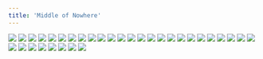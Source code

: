 ```yaml
---
title: 'Middle of Nowhere'
---
```


![](images/2006-comic-revue/part-6/pg043.gif)
![](images/2006-comic-revue/part-6/pg044.gif)
![](images/2006-comic-revue/part-6/pg045.gif)
![](images/2006-comic-revue/part-6/pg046.gif)
![](images/2006-comic-revue/part-6/pg047.gif)
![](images/2006-comic-revue/part-6/pg048.gif)
![](images/2006-comic-revue/part-6/pg049.gif)
![](images/2006-comic-revue/part-6/pg050.gif)
![](images/2006-comic-revue/part-6/pg051.gif)
![](images/2006-comic-revue/part-6/pg052.gif)
![](images/2006-comic-revue/part-6/pg053.gif)
![](images/2006-comic-revue/part-6/pg054.gif)
![](images/2006-comic-revue/part-6/pg055.gif)
![](images/2006-comic-revue/part-6/pg056.gif)
![](images/2006-comic-revue/part-6/pg057.gif)
![](images/2006-comic-revue/part-6/pg058.gif)
![](images/2006-comic-revue/part-6/pg059.gif)
![](images/2006-comic-revue/part-6/pg060.gif)
![](images/2006-comic-revue/part-6/pg061.gif)
![](images/2006-comic-revue/part-6/pg062.gif)
![](images/2006-comic-revue/part-6/pg063.gif)
![](images/2006-comic-revue/part-6/pg064.gif)
![](images/2006-comic-revue/part-6/pg065.gif)
![](images/2006-comic-revue/part-6/pg066.gif)
![](images/2006-comic-revue/part-6/pg067.gif)
![](images/2006-comic-revue/part-6/pg068.gif)
![](images/2006-comic-revue/part-6/pg069.gif)
![](images/2006-comic-revue/part-6/pg070.gif)
![](images/2006-comic-revue/part-6/pg071.gif)
![](images/2006-comic-revue/part-6/pg072.gif)
![](images/2006-comic-revue/part-6/pg073.gif)
![](images/2006-comic-revue/part-6/pg074.gif)
![](images/2006-comic-revue/part-6/pg075.gif)